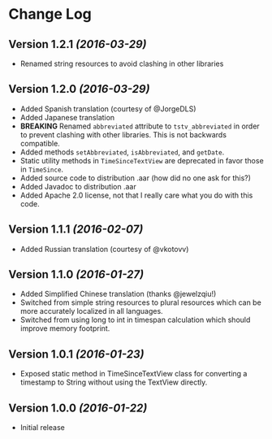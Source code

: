 Change Log
==========

Version 1.2.1 *(2016-03-29)*
----------------------------------
* Renamed string resources to avoid clashing in other libraries

Version 1.2.0 *(2016-03-29)*
----------------------------------
* Added Spanish translation (courtesy of @JorgeDLS)
* Added Japanese translation
* **BREAKING** Renamed `abbreviated` attribute to `tstv_abbreviated` in order to prevent clashing with other libraries. This is not backwards compatible.
* Added methods `setAbbreviated`, `isAbbreviated`, and `getDate`.
* Static utility methods in `TimeSinceTextView` are deprecated in favor those in `TimeSince`.
* Added source code to distribution .aar (how did no one ask for this?)
* Added Javadoc to distribution .aar
* Added Apache 2.0 license, not that I really care what you do with this code.

Version 1.1.1 *(2016-02-07)*
----------------------------------
* Added Russian translation (courtesy of @vkotovv)

Version 1.1.0 *(2016-01-27)*
----------------------------------
* Added Simplified Chinese translation (thanks @jewelzqiu!)
* Switched from simple string resources to plural resources which can be more accurately localized in all languages.
* Switched from using long to int in timespan calculation which should improve memory footprint.

Version 1.0.1 *(2016-01-23)*
----------------------------------
* Exposed static method in TimeSinceTextView class for converting a timestamp to String without using the TextView directly.

Version 1.0.0 *(2016-01-22)*
----------------------------------
* Initial release

